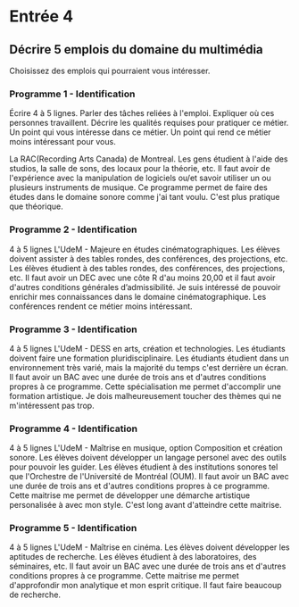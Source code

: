 # Entrée 4
## Décrire 5 emplois du domaine du multimédia
Choisissez des emplois qui pourraient vous intéresser. 

### Programme 1 - Identification
Écrire 4 à 5 lignes. Parler des tâches reliées à l'emploi. Expliquer où ces personnes travaillent. Décrire les qualités requises pour pratiquer ce métier. Un point qui vous intéresse dans ce métier. Un point qui rend ce métier moins intéressant pour vous.  

La RAC(Recording Arts Canada) de Montreal. Les gens étudient à l'aide des studios, la salle de sons, des locaux pour la théorie, etc. Il faut avoir de l'expérience avec la manipulation de logiciels ou/et savoir utiliser un ou plusieurs instruments de musique. Ce programme permet de faire des études dans le domaine sonore comme j'ai tant voulu. C'est plus pratique que théorique.


### Programme 2 - Identification
4 à 5 lignes
L'UdeM - Majeure en études cinématographiques. Les élèves doivent assister à des tables rondes, des conférences, des projections, etc. Les élèves étudient à des tables rondes, des conférences, des projections, etc. Il faut avoir un DEC avec une côte R d'au moins 20,00 et il faut avoir d'autres conditions générales d’admissibilité. Je suis intéressé de pouvoir enrichir mes connaissances dans le domaine cinématographique. Les conférences rendent ce métier moins intéressant.


### Programme 3 - Identification
4 à 5 lignes 
L'UdeM - DESS en arts, création et technologies. Les étudiants doivent faire une formation pluridisciplinaire. Les étudiants étudient dans un environnement très varié, mais la majorité du temps c'est derrière un écran. Il faut avoir un BAC avec une durée de trois ans et d'autres conditions propres à ce programme. Cette spécialisation me permet d'accomplir une formation artistique. Je dois malheureusement toucher des thèmes qui ne m'intéressent pas trop.


### Programme 4 - Identification
4 à 5 lignes
L'UdeM - Maîtrise en musique, option Composition et création sonore. Les élèves doivent développer un langage personel avec des outils pour pouvoir les guider. Les élèves étudient à des institutions sonores tel que l'Orchestre de l'Université de Montréal (OUM). Il faut avoir un BAC avec une durée de trois ans et d'autres conditions propres à ce programme. Cette maitrise me permet de développer une démarche artistique personalisée à avec mon style. C'est long avant d'atteindre cette maitrise.



### Programme 5 - Identification
4 à 5 lignes
L'UdeM - Maîtrise en cinéma. Les élèves doivent développer les aptitudes de recherche. Les élèves étudient à des laboratoires, des séminaires, etc. Il faut avoir un BAC avec une durée de trois ans et d'autres conditions propres à ce programme. Cette maitrise me permet d'approfondir mon analytique et mon esprit critique. Il faut faire beaucoup de recherche.




